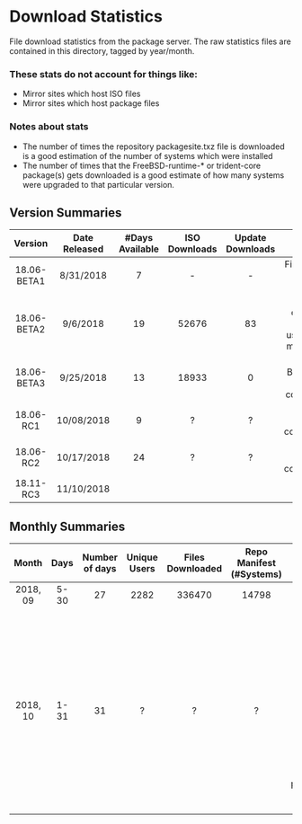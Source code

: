 # Download Statistics
File download statistics from the package server. The raw statistics files are contained in this directory, tagged by year/month. 

### These stats do **not** account for things like: 
* Mirror sites which host ISO files
* Mirror sites which host package files

### Notes about stats
* The number of times the repository packagesite.txz file is downloaded is a good estimation of the number of systems which were installed
* The number of times that the FreeBSD-runtime-* or trident-core package(s) gets downloaded is a good estimate of how many systems were upgraded to that particular version.

## Version Summaries
| Version | Date Released | #Days Available | ISO Downloads | Update Downloads | Notes
|:-----:|:-----:|:-----:|:-----:|:-----:|:----:|
| 18.06-BETA1 | 8/31/2018 | 7 | - | - | First public version. Pre-download tracking |
| 18.06-BETA2 | 9/6/2018 | 19 | 52676 | 83 | Most of the downloads were from the same users. Working out mirroring solutions |
| 18.06-BETA3 | 9/25/2018 | 13 | 18933 | 0 | Updates from BETA2 via trueos-update were completely broken. |
| 18.06-RC1 | 10/08/2018 | 9 | ? | ? | Download stats from October corrupted/unknown
| 18.06-RC2 | 10/17/2018 | 24 | ? | ? | Download stats from October corrupted/unknown
| 18.11-RC3 | 11/10/2018 | | | |

## Monthly Summaries
| Month | Days | Number of days | Unique Users | Files Downloaded | Repo Manifest (#Systems) | Notes |
|:--------:|:--------:|:--------:|:--------:|:--------:|:--------:|:---:|
|2018, 09| 5-30 | 27 | 2282 | 336470 | 14798 |
|2018, 10| 1-31 | 31 | ? | ? | ? | logfile empty - nginx was not saving stats. Auto-nginx restart put in place every month to prevent this again.
